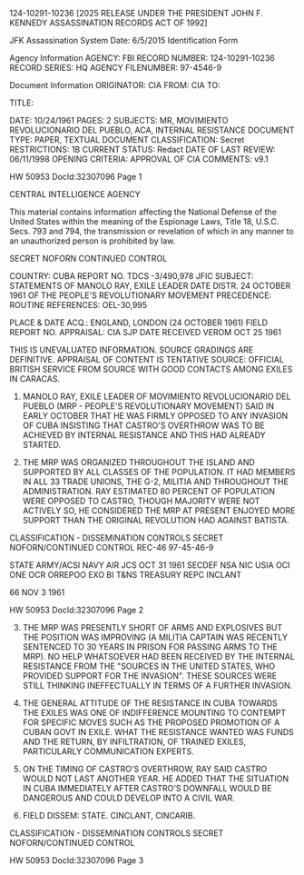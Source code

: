 124-10291-10236 [2025 RELEASE UNDER THE PRESIDENT JOHN F. KENNEDY ASSASSINATION RECORDS ACT OF 1992]

JFK Assassination System Date: 6/5/2015
Identification Form

Agency Information
AGENCY: FBI
RECORD NUMBER: 124-10291-10236
RECORD SERIES: HQ
AGENCY FILENUMBER: 97-4546-9

Document Information
ORIGINATOR: CIA
FROM: CIA
TO:

TITLE:

DATE: 10/24/1961
PAGES: 2
SUBJECTS: MR, MOVIMIENTO REVOLUCIONARIO DEL PUEBLO, ACA, INTERNAL RESISTANCE
DOCUMENT TYPE: PAPER, TEXTUAL DOCUMENT
CLASSIFICATION: Secret
RESTRICTIONS: 1B
CURRENT STATUS: Redact
DATE OF LAST REVIEW: 06/11/1998
OPENING CRITERIA: APPROVAL OF CIA
COMMENTS:
v9.1

HW 50953 DocId:32307096 Page 1

CENTRAL INTELLIGENCE AGENCY

This material contains information affecting the National Defense of the United States within the meaning of the Espionage Laws, Title 18, U.S.C. Secs. 793 and 794, the transmission or revelation of which in any manner to an unauthorized person is prohibited by law.

SECRET NOFORN CONTINUED CONTROL

COUNTRY: CUBA REPORT NO. TDCS -3/490,978 JFIC
SUBJECT: STATEMENTS OF MANOLO RAY, EXILE LEADER DATE DISTR. 24 OCTOBER 1961
OF THE PEOPLE'S REVOLUTIONARY MOVEMENT
PRECEDENCE: ROUTINE REFERENCES: OEL-30,995

PLACE & DATE ACQ.: ENGLAND, LONDON (24 OCTOBER 1961) FIELD REPORT NO.
APPRAISAL: CIA SJP DATE RECEIVED VEROM OCT 25 1961

THIS IS UNEVALUATED INFORMATION. SOURCE GRADINGS ARE DEFINITIVE. APPRAISAL OF CONTENT IS TENTATIVE
SOURCE: OFFICIAL BRITISH SERVICE FROM SOURCE WITH GOOD CONTACTS AMONG EXILES IN CARACAS.

1. MANOLO RAY, EXILE LEADER OF MOVIMIENTO REVOLUCIONARIO DEL PUEBLO (MRP - PEOPLE'S REVOLUTIONARY MOVEMENT) SAID IN EARLY OCTOBER THAT HE WAS FIRMLY OPPOSED TO ANY INVASION OF CUBA INSISTING THAT CASTRO'S OVERTHROW WAS TO BE ACHIEVED BY INTERNAL RESISTANCE AND THIS HAD ALREADY STARTED.

2. THE MRP WAS ORGANIZED THROUGHOUT THE ISLAND AND SUPPORTED BY ALL CLASSES OF THE POPULATION. IT HAD MEMBERS IN ALL 33 TRADE UNIONS, THE G-2, MILITIA AND THROUGHOUT THE ADMINISTRATION. RAY ESTIMATED 80 PERCENT OF POPULATION WERE OPPOSED TO CASTRO, THOUGH MAJORITY WERE NOT ACTIVELY SO, HE CONSIDERED THE MRP AT PRESENT ENJOYED MORE SUPPORT THAN THE ORIGINAL REVOLUTION HAD AGAINST BATISTA.

CLASSIFICATION - DISSEMINATION CONTROLS
SECRET NOFORN/CONTINUED CONTROL
REC-46
97-45-46-9

STATE ARMY/ACSI NAVY AIR JCS
OCT 31 1961
SECDEF NSA NIC USIA OCI ONE OCR ORREPOO EXO BI
T&NS TREASURY REPC INCLANT

66 NOV 3 1961

HW 50953 DocId:32307096 Page 2

3. THE MRP WAS PRESENTLY SHORT OF ARMS AND EXPLOSIVES BUT THE POSITION WAS IMPROVING (A MILITIA CAPTAIN WAS RECENTLY SENTENCED TO 30 YEARS IN PRISON FOR PASSING ARMS TO THE MRP). NO HELP WHATSOEVER HAD BEEN RECEIVED BY THE INTERNAL RESISTANCE FROM THE "SOURCES IN THE UNITED STATES, WHO PROVIDED SUPPORT FOR THE INVASION". THESE SOURCES WERE STILL THINKING INEFFECTUALLY IN TERMS OF A FURTHER INVASION.

4. THE GENERAL ATTITUDE OF THE RESISTANCE IN CUBA TOWARDS THE EXILES WAS ONE OF INDIFFERENCE MOUNTING TO CONTEMPT FOR SPECIFIC MOVES SUCH AS THE PROPOSED PROMOTION OF A CUBAN GOVT IN EXILE. WHAT THE RESISTANCE WANTED WAS FUNDS AND THE RETURN, BY INFILTRATION, OF TRAINED EXILES, PARTICULARLY COMMUNICATION EXPERTS.

5. ON THE TIMING OF CASTRO'S OVERTHROW, RAY SAID CASTRO WOULD NOT LAST ANOTHER YEAR. HE ADDED THAT THE SITUATION IN CUBA IMMEDIATELY AFTER CASTRO'S DOWNFALL WOULD BE DANGEROUS AND COULD DEVELOP INTO A CIVIL WAR.

6. FIELD DISSEM: STATE. CINCLANT, CINCARIB.

CLASSIFICATION - DISSEMINATION CONTROLS
SECRET NOFORN/CONTINUED CONTROL

HW 50953 DocId:32307096 Page 3
